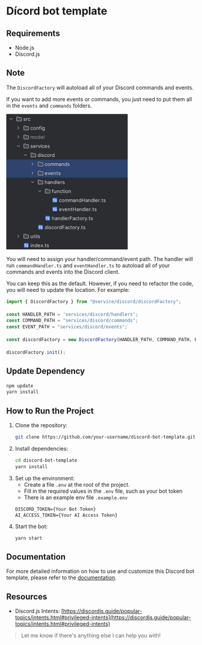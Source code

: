 # Dícord bot template

## Requirements

- Node.js
- Discord.js

## Note

The `DiscordFactory` will autoload all of your Discord commands and events.

If you want to add more events or commands, you just need to put them all in the `events` and `commands` folders.

![img.png](.github/asset/img.png)

You will need to assign your handler/command/event path. The handler will run `commandHandler.ts` and `eventHandler.ts` to autoload all of your commands and events into the Discord client.

You can keep this as the default. However, if you need to refactor the code, you will need to update the location. For example:

```typescript
import { DiscordFactory } from "@service/discord/discordFactory";

const HANDLER_PATH = 'services/discord/handlers';
const COMMAND_PATH = "services/discord/commands";
const EVENT_PATH = "services/discord/events";

const discordFactory = new DiscordFactory(HANDLER_PATH, COMMAND_PATH, EVENT_PATH);

discordFactory.init();
```

## Update Dependency

   ```bash
   npm update
   yarn install
   ```

## How to Run the Project

1. Clone the repository:
   ```bash
   git clone https://github.com/your-username/discord-bot-template.git
   ```
2. Install dependencies:
   ```bash
   cd discord-bot-template
   yarn install
   ```
3. Set up the environment:
    - Create a file `.env` at the root of the project.
    - Fill in the required values in the `.env` file, such as your bot token
    - There is an example env file `.example.env`
    ```text
    DISCORD_TOKEN={Your Bot Token}
    AI_ACCESS_TOKEN={Your AI Access Token}
    ```
4. Start the bot:
   ```bash
   yarn start
   ```

## Documentation

For more detailed information on how to use and customize this Discord bot template, please refer to
the [documentation](https://link-to-documentation).

## Resources

- Discord.js
  Intents: [https://discordjs.guide/popular-topics/intents.html#privileged-intents](https://discordjs.guide/popular-topics/intents.html#privileged-intents)

> Let me know if there's anything else I can help you with!